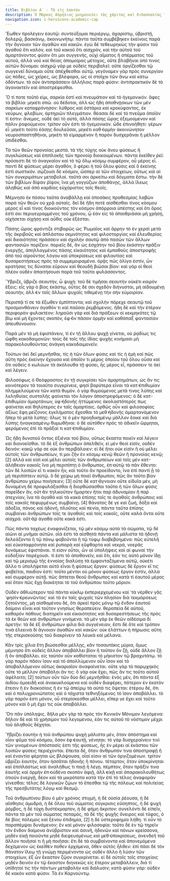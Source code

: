 ```yaml
---
title: Βιβλίον Α΄ - Τὰ εἰς ἑαυτόν
description: Ὁ Μάρκος Αὐρήλιος μνημονεύει τὰς χάριτας καὶ διδασκαλίας τῶν προγόνων καὶ διδασκάλων
navigation.icon: i-heroicons-academic-cap
---
```


Ἕωθεν προλέγειν ἑαυτῷ: συντεύξομαι περιέργῳ, ἀχαρίστῳ, ὑβριστῇ, δολερῷ, βασκάνῳ, ἀκοινωνήτῳ: πάντα ταῦτα συμβέβηκεν ἐκείνοις παρὰ τὴν ἄγνοιαν τῶν ἀγαθῶν καὶ κακῶν. ἐγὼ δὲ τεθεωρηκὼς τὴν φύσιν τοῦ ἀγαθοῦ ὅτι καλόν, καὶ τοῦ κακοῦ ὅτι αἰσχρόν, καὶ τὴν αὐτοῦ τοῦ ἁμαρτάνοντος φύσιν ὅτι μοι συγγενής, οὐχὶ αἵματος ἢ σπέρματος τοῦ αὐτοῦ, ἀλλὰ νοῦ καὶ θείας ἀπομοίρας μέτοχος, οὔτε βλαβῆναι ὑπό τινος αὐτῶν δύναμαι: αἰσχρῷ γάρ με οὐδεὶς περιβαλεῖ: οὔτε ὀργίζεσθαι τῷ συγγενεῖ δύναμαι οὔτε ἀπέχθεσθαι αὐτῷ. γεγόναμεν γὰρ πρὸς συνεργίαν ὡς πόδες, ὡς χεῖρες, ὡς βλέφαρα, ὡς οἱ στοῖχοι τῶν ἄνω καὶ κάτω ὀδόντων. τὸ οὖν ἀντιπράσσειν ἀλλήλοις παρὰ φύσιν: ἀντιπρακτικὸν δὲ τὸ ἀγανακτεῖν καὶ ἀποστρέφεσθαι.

Ὅ τί ποτε τοῦτό εἰμι, σαρκία ἐστὶ καὶ πνευμάτιον καὶ τὸ ἡγεμονικόν. ἄφες τὰ βιβλία: μηκέτι σπῶ. οὐ δέδοται, ἀλλ̓ ὡς ἤδη ἀποθνῄσκων τῶν μὲν σαρκίων καταφρόνησον: λύθρος καὶ ὀστάρια καὶ κροκύφαντος, ἐκ νεύρων, φλεβίων, ἀρτηριῶν πλεγμάτιον. θέασαι δὲ καὶ τὸ πνεῦμα ὁποῖόν τί ἐστιν: ἄνεμος, οὐδὲ ἀεὶ τὸ αὐτό, ἀλλὰ πάσης ὥρας ἐξεμούμενον καὶ πάλιν ῥοφούμενον. τρίτον οὖν ἐστι τὸ ἡγεμονικόν. ὧδε ἐπινοήθητι: γέρων εἶ: μηκέτι τοῦτο ἐάσῃς δουλεῦσαι, μηκέτι καθ̓ ὁρμὴν ἀκοινώνητον νευροσπαστηθῆναι, μηκέτι τὸ εἱμαρμένον ἢ παρὸν δυσχερᾶναι ἢ μέλλον ὑπιδέσθαι.

Τὰ τῶν θεῶν προνοίας μεστά. τὰ τῆς τύχης οὐκ ἄνευ φύσεως ἢ συγκλώσεως καὶ ἐπιπλοκῆς τῶν προνοίᾳ διοικουμένων. πάντα ἐκεῖθεν ῥεῖ: πρόσεστι δὲ τὸ ἀναγκαῖον καὶ τὸ τῷ ὅλῳ κόσμῳ συμφέρον, οὗ μέρος εἶ. παντὶ δὲ φύσεως μέρει ἀγαθόν, ὃ φέρει ἡ τοῦ ὅλου φύσις καὶ ὃ ἐκείνης ἐστὶ σωστικόν. σῴζουσι δὲ κόσμον, ὥσπερ αἱ τῶν στοιχείων, οὕτως καὶ αἱ τῶν συγκριμάτων μεταβολαί. ταῦτά σοι ἀρκείτω καὶ δόγματα ἔστω. τὴν δὲ τῶν βιβλίων δίψαν ῥῖψον, ἵνα μὴ γογγύζων ἀποθάνῃς, ἀλλὰ ἵλεως ἀληθῶς καὶ ἀπὸ καρδίας εὐχάριστος τοῖς θεοῖς.

Μέμνησο ἐκ πόσου ταῦτα ἀναβάλλῃ καὶ ὁποσάκις προθεσμίας λαβὼν παρὰ τῶν θεῶν οὐ χρᾷ αὐταῖς. δεῖ δὲ ἤδη ποτὲ αἰσθέσθαι τίνος κόσμου μέρος εἶ καὶ τίνος διοικοῦντος τὸν κόσμον ἀπόρροια ὑπέστης καὶ ὅτι ὅρος ἐστί σοι περιγεγραμμένος τοῦ χρόνου, ᾧ ἐὰν εἰς τὸ ἀπαιθριάσαι μὴ χρήσῃ, οἰχήσεται οἰχήσῃ καὶ αὖθις οὐκ ἐξέσται.

Πάσης ὥρας φρόντιζε στιβαρῶς ὡς Ῥωμαῖος καὶ ἄρρην τὸ ἐν χερσὶ μετὰ τῆς ἀκριβοῦς καὶ ἀπλάστου σεμνότητος καὶ φιλοστοργίας καὶ ἐλευθερίας καὶ δικαιότητος πράσσειν καὶ σχολὴν σαυτῷ ἀπὸ πασῶν τῶν ἄλλων φαντασιῶν πορίζειν. ποριεῖς δέ, ἂν ὡς ἐσχάτην τοῦ βίου ἑκάστην πρᾶξιν ἐνεργῇς, ἀπηλλαγμένος πάσης εἰκαιότητος καὶ ἐμπαθοῦς ἀποστροφῆς ἀπὸ τοῦ αἱροῦντος λόγου καὶ ὑποκρίσεως καὶ φιλαυτίας καὶ δυσαρεστήσεως πρὸς τὰ συμμεμοιραμένα. ὁρᾷς πῶς ὀλίγα ἐστίν, ὧν κρατήσας τις δύναται εὔρουν καὶ θεουδῆ βιῶσαι βίον: καὶ γὰρ οἱ θεοὶ πλέον οὐδὲν ἀπαιτήσουσι παρὰ τοῦ ταῦτα φυλάσσοντος.

Ὕβριζε, ὕβριζε σεαυτήν, ὦ ψυχή: τοῦ δὲ τιμῆσαι σεαυτὴν οὐκέτι καιρὸν ἕξεις: εἷς γὰρ ὁ βίος ἑκάστῳ, οὗτος δέ σοι σχεδὸν διήνυσται, μὴ αἰδουμένῃ σεαυτήν, ἀλλ̓ ἐν ταῖς ἄλλων ψυχαῖς τιθεμένῃ τὴν σὴν εὐμοιρίαν.

Περισπᾷ τί σε τὰ ἔξωθεν ἐμπίπτοντα; καὶ σχολὴν πάρεχε σεαυτῷ τοῦ προσμανθάνειν ἀγαθόν τι καὶ παῦσαι ῥεμβόμενος. ἤδη δὲ καὶ τὴν ἑτέραν περιφορὰν φυλακτέον: ληροῦσι γὰρ καὶ διὰ πράξεων οἱ κεκμηκότες τῷ βίῳ καὶ μὴ ἔχοντες σκοπόν, ἐφ̓ ὃν πᾶσαν ὁρμὴν καὶ καθάπαξ φαντασίαν ἀπευθύνουσιν.

Παρὰ μὲν τὸ μὴ ἐφιστάνειν, τί ἐν τῇ ἄλλου ψυχῇ γίνεται, οὐ ῥᾳδίως τις ὤφθη κακοδαιμονῶν: τοὺς δὲ τοῖς τῆς ἰδίας ψυχῆς κινήμασι μὴ παρακολουθοῦντας ἀνάγκη κακοδαιμονεῖν.

Τούτων ἀεὶ δεῖ μεμνῆσθαι, τίς ἡ τῶν ὅλων φύσις καὶ τίς ἡ ἐμὴ καὶ πῶς αὕτη πρὸς ἐκείνην ἔχουσα καὶ ὁποῖόν τι μέρος ὁποίου τοῦ ὅλου οὖσα καὶ ὅτι οὐδεὶς ὁ κωλύων τὰ ἀκόλουθα τῇ φύσει, ἧς μέρος εἶ, πράσσειν τε ἀεὶ καὶ λέγειν.

Φιλοσόφως ὁ Θεόφραστος ἐν τῇ συγκρίσει τῶν ἁμαρτημάτων, ὡς ἄν τις κοινότερον τὰ τοιαῦτα συγκρίνειε, φησὶ βαρύτερα εἶναι τὰ κατ̓ ἐπιθυμίαν πλημμελούμενα τῶν κατὰ θυμόν. ὁ γὰρ θυμούμενος μετά τινος λύπης καὶ λεληθυίας συστολῆς φαίνεται τὸν λόγον ἀποστρεφόμενος: ὁ δὲ κατ̓ ἐπιθυμίαν ἁμαρτάνων, ὑφ̓ ἡδονῆς ἡττώμενος ἀκολαστότερός πως φαίνεται καὶ θηλύτερος ἐν ταῖς ἁμαρτίαις. ὀρθῶς οὖν καὶ φιλοσοφίας ἀξίως ἔφη μείζονος ἐγκλήματος ἔχεσθαι τὸ μεθ̓ ἡδονῆς ἁμαρτανόμενον ἤπερ τὸ μετὰ λύπης: ὅλως τε ὁ μὲν προηδικημένῳ μᾶλλον ἔοικε καὶ διὰ λύπης ἠναγκασμένῳ θυμωθῆναι: ὁ δὲ αὐτόθεν πρὸς τὸ ἀδικεῖν ὥρμηται, φερόμενος ἐπὶ τὸ πρᾶξαί τι κατ̓ ἐπιθυμίαν.

Ὡς ἤδη δυνατοῦ ὄντος ἐξιέναι τοῦ βίου, οὕτως ἕκαστα ποιεῖν καὶ λέγειν καὶ διανοεῖσθαι. τὸ δὲ ἐξ ἀνθρώπων ἀπελθεῖν, εἰ μὲν θεοὶ εἰσίν, οὐδὲν δεινόν: κακῷ γάρ σε οὐκ ἂν περιβάλοιεν: εἰ δὲ ἤτοι οὐκ εἰσὶν ἢ οὐ μέλει αὐτοῖς τῶν ἀνθρωπείων, τί μοι ζῆν ἐν κόσμῳ κενῷ θεῶν ἢ προνοίας κενῷ; [2] ἀλλὰ καὶ εἰσὶ καὶ μέλει αὐτοῖς τῶν ἀνθρωπείων καὶ τοῖς μὲν κατ̓ ἀλήθειαν κακοῖς ἵνα μὴ περιπίπτῃ ὁ ἄνθρωπος, ἐπ̓ αὐτῷ τὸ πᾶν ἔθεντο: τῶν δὲ λοιπῶν εἴ τι κακὸν ἦν, καὶ τοῦτο ἂν προείδοντο, ἵνα ἐπὶ παντὶ ᾖ τὸ μὴ περιπίπτειν αὐτῷ. ὃ δὲ χείρω μὴ ποιεῖ ἄνθρωπον, πῶς ἂν τοῦτο βίον ἀνθρώπου χείρω ποιήσειεν; [3] οὔτε δὲ κατ̓ ἄγνοιαν οὔτε εἰδυῖα μέν, μὴ δυναμένη δὲ προφυλάξασθαι ἢ διορθώσασθαι ταῦτα ἡ τῶν ὅλων φύσις παρεῖδεν ἄν, οὔτ̓ ἂν τηλικοῦτον ἥμαρτεν ἤτοι παῤ ἀδυναμίαν ἢ παῤ ἀτεχνίαν, ἵνα τὰ ἀγαθὰ καὶ τὰ κακὰ ἐπίσης τοῖς τε ἀγαθοῖς ἀνθρώποις καὶ τοῖς κακοῖς πεφυρμένως συμβαίνῃ. [4] θάνατος δέ γε καὶ ζωή, δόξα καὶ ἀδοξία, πόνος καὶ ἡδονή, πλοῦτος καὶ πενία, πάντα ταῦτα ἐπίσης συμβαίνει ἀνθρώπων τοῖς τε ἀγαθοῖς καὶ τοῖς κακοῖς, οὔτε καλὰ ὄντα οὔτε αἰσχρά. οὔτ̓ ἄῤ ἀγαθὰ οὔτε κακά ἐστι.

Πῶς πάντα ταχέως ἐναφανίζεται, τῷ μὲν κόσμῳ αὐτὰ τὰ σώματα, τῷ δὲ αἰῶνι αἱ μνῆμαι αὐτῶν. οἶά ἐστι τὰ αἰσθητὰ πάντα καὶ μάλιστα τὰ ἡδονῇ δελεάζοντα ἢ τῷ πόνῳ φοβοῦντα ἢ τῷ τύφῳ διαβεβοημένα: πῶς εὐτελῆ καὶ εὐκαταφρόνητα καὶ ῥυπαρὰ καὶ εὔφθαρτα καὶ νεκρά, νοερᾶς δυνάμεως ἐφιστάναι. τί εἰσιν οὗτοι, ὧν αἱ ὑπολήψεις καὶ αἱ φωναὶ τὴν εὐδοξίαν παρέχουσι. τί ἐστι τὸ ἀποθανεῖν, καὶ ὅτι, ἐάν τις αὐτὸ μόνον ἴδῃ καὶ τῷ μερισμῷ τῆς ἐννοίας διαλύσῃ τὰ ἐμφανταζόμενα αὐτῷ, οὐκέτι ἄλλο τι ὑπολήψεται αὐτὸ εἶναι ἢ φύσεως ἔργον: φύσεως δὲ ἔργον εἴ τις φοβεῖται, παιδίον ἐστί: τοῦτο μέντοι οὐ μόνον φύσεως ἔργον ἐστίν, ἀλλὰ καὶ συμφέρον αὐτῇ. πῶς ἅπτεται θεοῦ ἄνθρωπος καὶ κατὰ τί ἑαυτοῦ μέρος καὶ ὅταν πῶς ἔχῃ διακέηται τὸ τοῦ ἀνθρώπου τοῦτο μόριον.

Οὐδὲν ἀθλιώτερον τοῦ πάντα κύκλῳ ἐκπεριερχομένου καὶ ῾τὰ νέρθεν γᾶς ῾φησὶν̓ ἐρευνῶντος᾿ καὶ τὰ ἐν ταῖς ψυχαῖς τῶν πλησίον διὰ τεκμάρσεως ζητοῦντος, μὴ αἰσθομένου δέ, ὅτι ἀρκεῖ πρὸς μόνῳ τῷ ἔνδον ἑαυτοῦ δαίμονι εἶναι καὶ τοῦτον γνησίως θεραπεύειν. θεραπεία δὲ αὐτοῦ, καθαρὸν πάθους διατηρεῖν καὶ εἰκαιότητος καὶ δυσαρεστήσεως τῆς πρὸς τὰ ἐκ θεῶν καὶ ἀνθρώπων γινόμενα. τὰ μὲν γὰρ ἐκ θεῶν αἰδέσιμα δἰ ἀρετήν: τὰ δὲ ἐξ ἀνθρώπων φίλα διὰ συγγένειαν, ἔστι δὲ ὅτε καὶ τρόπον τινὰ ἐλεεινὰ δἰ ἄγνοιαν ἀγαθῶν καὶ κακῶν: οὐκ ἐλάττων ἡ πήρωσις αὕτη τῆς στερισκούσης τοῦ διακρίνειν τὰ λευκὰ καὶ μέλανα.

Κἂν τρὶς χίλια ἔτη βιώσεσθαι μέλλῃς, κἂν τοσαυτάκις μύρια, ὅμως μέμνησο ὅτι οὐδεὶς ἄλλον ἀποβάλλει βίον ἢ τοῦτον ὃν ζῇ, οὐδὲ ἄλλον ζῇ ἢ ὃν ἀποβάλλει. εἰς ταὐτὸν οὖν καθίσταται τὸ μήκιστον τῷ βραχυτάτῳ. τὸ γὰρ παρὸν πᾶσιν ἴσον καὶ τὸ ἀπολλύμενον οὖν ἴσον καὶ τὸ ἀποβαλλόμενον οὕτως ἀκαριαῖον ἀναφαίνεται. οὔτε γὰρ τὸ παρῳχηκὸς οὔτε τὸ μέλλον ἀποβάλοι ἄν τις: ὃ γὰρ οὐκ ἔχει, πῶς ἄν τις τοῦτο αὐτοῦ ἀφέλοιτο; [2] τούτων οὖν τῶν δύο δεῖ μεμνῆσθαι: ἑνὸς μέν, ὅτι πάντα ἐξ ἀιδίου ὁμοειδῆ καὶ ἀνακυκλούμενα καὶ οὐδὲν διαφέρει, πότερον ἐν ἑκατὸν ἔτεσιν ἢ ἐν διακοσίοις ἢ ἐν τῷ ἀπείρῳ τὰ αὐτά τις ὄψεται: ἑτέρου δέ, ὅτι καὶ ὁ πολυχρονιώτατος καὶ ὁ τάχιστα τεθνηξόμενος τὸ ἴσον ἀποβάλλει. τὸ γὰρ παρόν ἐστι μόνον, οὗ στερίσκεσθαι μέλλει, εἴπερ γε ἔχει καὶ τοῦτο μόνον καὶ ὃ μὴ ἔχει τις οὐκ ἀποβάλλει.

Ὅτι πᾶν ὑπόληψις. δῆλα μὲν γὰρ τὰ πρὸς τὸν Κυνικὸν Μόνιμον λεγόμενα: δῆλον δὲ καὶ τὸ χρήσιμον τοῦ λεγομένου, ἐάν τις αὐτοῦ τὸ νόστιμον μέχρι τοῦ ἀληθοῦς δέχηται.

Ὑβρίζει ἑαυτὴν ἡ τοῦ ἀνθρώπου ψυχὴ μάλιστα μέν, ὅταν ἀπόστημα καὶ οἷον φῦμα τοῦ κόσμου, ὅσον ἐφ̓ ἑαυτῇ, γένηται: τὸ γὰρ δυσχεραίνειν τινὶ τῶν γινομένων ἀπόστασίς ἐστι τῆς φύσεως, ἧς ἐν μέρει αἱ ἑκάστου τῶν λοιπῶν φύσεις περιέχονται. ἔπειτα δέ, ὅταν ἄνθρωπόν τινα ἀποστραφῇ ἢ καὶ ἐναντία φέρηται ὡς βλάψουσα, οἷαί εἰσιν αἱ τῶν ὀργιζομένων. τρίτον ὑβρίζει ἑαυτήν, ὅταν ἡσσᾶται ἡδονῆς ἢ πόνου. τέταρτον, ὅταν ὑποκρίνηται καὶ ἐπιπλάστως καὶ ἀναλήθως τι ποιῇ ἢ λέγῃ. πέμπτον, ὅταν πρᾶξίν τινα ἑαυτῆς καὶ ὁρμὴν ἐπ̓ οὐδένα σκοπὸν ἀφιῇ, ἀλλ̓ εἰκῇ καὶ ἀπαρακολουθήτως ὁτιοῦν ἐνεργῇ, δέον καὶ τὰ μικρότατα κατὰ τὴν ἐπὶ τὸ τέλος ἀναφορὰν γίνεσθαι: τέλος δὲ λογικῶν ζῴων τὸ ἕπεσθαι τῷ τῆς πόλεως καὶ πολιτείας τῆς πρεσβυτάτης λόγῳ καὶ θεσμῷ.

Τοῦ ἀνθρωπίνου βίου ὁ μὲν χρόνος στιγμή, ἡ δὲ οὐσία ῥέουσα, ἡ δὲ αἴσθησις ἀμυδρά, ἡ δὲ ὅλου τοῦ σώματος σύγκρισις εὔσηπτος, ἡ δὲ ψυχὴ ῥόμβος, ἡ δὲ τύχη δυστέκμαρτον, ἡ δὲ φήμη ἄκριτον: συνελόντι δὲ εἰπεῖν, πάντα τὰ μὲν τοῦ σώματος ποταμός, τὰ δὲ τῆς ψυχῆς ὄνειρος καὶ τῦφος, ὁ δὲ βίος πόλεμος καὶ ξένου ἐπιδημία, [2] ἡ δὲ ὑστεροφημία λήθη. τί οὖν τὸ παραπέμψαι δυνάμενον; ἓν καὶ μόνον φιλοσοφία: τοῦτο δὲ ἐν τῷ τηρεῖν τὸν ἔνδον δαίμονα ἀνύβριστον καὶ ἀσινῆ, ἡδονῶν καὶ πόνων κρείσσονα, μηδὲν εἰκῇ ποιοῦντα μηδὲ διεψευσμένως καὶ μεθ̓ ὑποκρίσεως, ἀνενδεῆ τοῦ ἄλλον ποιῆσαί τι ἢ μὴ ποιῆσαι: ἔτι δὲ τὰ συμβαίνοντα καὶ ἀπονεμόμενα δεχόμενον ὡς ἐκεῖθέν ποθεν ἐρχόμενα, ὅθεν αὐτὸς ἦλθεν: ἐπὶ πᾶσι δὲ τὸν θάνατον ἵλεῳ τῇ γνώμῃ περιμένοντα ὡς οὐδὲν ἄλλο ἢ λύσιν τῶν στοιχείων, ἐξ ὧν ἕκαστον ζῷον συγκρίνεται. εἰ δὲ αὐτοῖς τοῖς στοιχείοις μηδὲν δεινὸν ἐν τῷ ἕκαστον διηνεκῶς εἰς ἕτερον μεταβάλλειν, διὰ τί ὑπίδηταί τις τὴν πάντων μεταβολὴν καὶ διάλυσιν; κατὰ φύσιν γάρ: οὐδὲν δὲ κακὸν κατὰ φύσιν. Τὰ ἐν Καρνούντῳ.